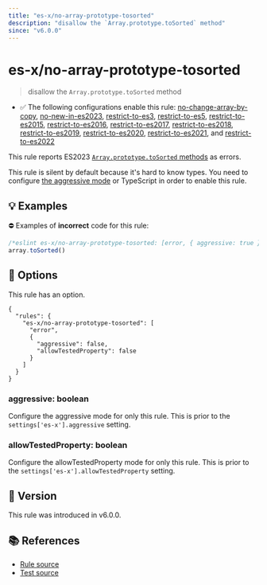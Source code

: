 ```yaml
---
title: "es-x/no-array-prototype-tosorted"
description: "disallow the `Array.prototype.toSorted` method"
since: "v6.0.0"
---
```


# es-x/no-array-prototype-tosorted
> disallow the `Array.prototype.toSorted` method

- ✅ The following configurations enable this rule: [no-change-array-by-copy], [no-new-in-es2023], [restrict-to-es3], [restrict-to-es5], [restrict-to-es2015], [restrict-to-es2016], [restrict-to-es2017], [restrict-to-es2018], [restrict-to-es2019], [restrict-to-es2020], [restrict-to-es2021], and [restrict-to-es2022]

This rule reports ES2023 [`Array.prototype.toSorted` methods](https://github.com/tc39/proposal-change-array-by-copy) as errors.

This rule is silent by default because it's hard to know types. You need to configure [the aggressive mode](../#the-aggressive-mode) or TypeScript in order to enable this rule.

## 💡 Examples

⛔ Examples of **incorrect** code for this rule:

<eslint-playground type="bad">

```js
/*eslint es-x/no-array-prototype-tosorted: [error, { aggressive: true }] */
array.toSorted()
```

</eslint-playground>

## 🔧 Options

This rule has an option.

```jsonc
{
  "rules": {
    "es-x/no-array-prototype-tosorted": [
      "error",
      {
        "aggressive": false,
        "allowTestedProperty": false
      }
    ]
  }
}
```

### aggressive: boolean

Configure the aggressive mode for only this rule.
This is prior to the `settings['es-x'].aggressive` setting.

### allowTestedProperty: boolean

Configure the allowTestedProperty mode for only this rule.
This is prior to the `settings['es-x'].allowTestedProperty` setting.

## 🚀 Version

This rule was introduced in v6.0.0.

## 📚 References

- [Rule source](https://github.com/eslint-community/eslint-plugin-es-x/blob/master/lib/rules/no-array-prototype-tosorted.js)
- [Test source](https://github.com/eslint-community/eslint-plugin-es-x/blob/master/tests/lib/rules/no-array-prototype-tosorted.js)

[no-change-array-by-copy]: ../configs/index.md#no-change-array-by-copy
[no-new-in-es2023]: ../configs/index.md#no-new-in-es2023
[restrict-to-es3]: ../configs/index.md#restrict-to-es3
[restrict-to-es5]: ../configs/index.md#restrict-to-es5
[restrict-to-es2015]: ../configs/index.md#restrict-to-es2015
[restrict-to-es2016]: ../configs/index.md#restrict-to-es2016
[restrict-to-es2017]: ../configs/index.md#restrict-to-es2017
[restrict-to-es2018]: ../configs/index.md#restrict-to-es2018
[restrict-to-es2019]: ../configs/index.md#restrict-to-es2019
[restrict-to-es2020]: ../configs/index.md#restrict-to-es2020
[restrict-to-es2021]: ../configs/index.md#restrict-to-es2021
[restrict-to-es2022]: ../configs/index.md#restrict-to-es2022
